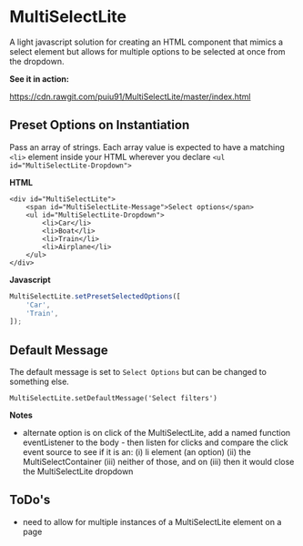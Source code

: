 # MultiSelectLite
A light javascript solution for creating an HTML component that mimics a select element but allows for multiple options to be selected at once from the dropdown.

**See it in action:**

https://cdn.rawgit.com/puiu91/MultiSelectLite/master/index.html

## Preset Options on Instantiation

Pass an array of strings. Each array value is expected to have a matching ```<li>``` element inside your HTML wherever you declare ```<ul id="MultiSelectLite-Dropdown">```

**HTML**
```
<div id="MultiSelectLite">
    <span id="MultiSelectLite-Message">Select options</span>
    <ul id="MultiSelectLite-Dropdown">
        <li>Car</li>
        <li>Boat</li>
        <li>Train</li>
        <li>Airplane</li>
    </ul>
</div>
```

**Javascript**
```javascript
MultiSelectLite.setPresetSelectedOptions([
    'Car',
    'Train',
]);
```

## Default Message

The default message is set to ```Select Options``` but can be changed to something else.


```
MultiSelectLite.setDefaultMessage('Select filters')
```

**Notes**
* alternate option is on click of the MultiSelectLite, add a named function eventListener to the body - then listen for clicks and compare the click event source to see if it is an: (i) li element (an option) (ii) the MultiSelectContainer (iii) neither of those, and on (iii) then it would close the MultiSelectLite dropdown

## ToDo's
* need to allow for multiple instances of a MultiSelectLite element on a page
